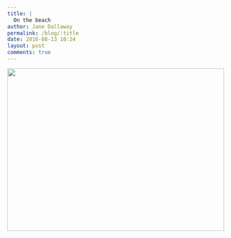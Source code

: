 ```yaml
---
title: |
  On the beach
author: Jane Dallaway
permalink: /blog/:title
date: 2016-08-13 10:24
layout: post
comments: true
---
```


<div><a href="http://static.skitters.dallaway.com/tp_IMG_1118.JPG"><img src="http://static.skitters.dallaway.com/tp_thumb_IMG_1118.JPG" width="500" height="375"/></a></div>



  

      
